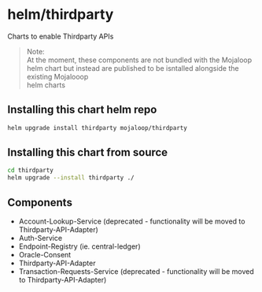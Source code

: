 # helm/thirdparty

Charts to enable Thirdparty APIs


> Note:  
> At the moment, these components are not bundled with the Mojaloop helm chart
> but instead are published to be isntalled alongside the existing Mojalooop  
> helm charts

## Installing this chart helm repo

```bash
helm upgrade install thirdparty mojaloop/thirdparty
```


## Installing this chart from source

```bash
cd thirdparty
helm upgrade --install thirdparty ./
```

## Components

- Account-Lookup-Service (deprecated - functionality will be moved to Thirdparty-API-Adapter)
- Auth-Service
- Endpoint-Registry (ie. central-ledger)
- Oracle-Consent
- Thirdparty-API-Adapter
- Transaction-Requests-Service (deprecated - functionality will be moved to Thirdparty-API-Adapter)


<!-- TODO: Diagram -->